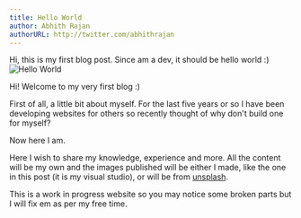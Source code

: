 ```yaml
---
title: Hello World
author: Abhith Rajan
authorURL: http://twitter.com/abhithrajan
---
```


Hi, this is my first blog post. Since am a dev, it should be hello world :)
![Hello World](/img/2017-08-11-hello-world.png)

<!--truncate-->

Hi! Welcome to my very first blog :)

First of all, a little bit about myself. For the last five years or so I have been developing websites for others so recently thought of why don't build one for myself?

Now here I am.

Here I wish to share my knowledge, experience and more. All the content will be my own and the images published will be either I made, like the one in this post (it is my visual studio), or will be from [unsplash][1].

This is a work in progress website so you may notice some broken parts but I will fix em as per my free time.

[1]: http://unsplash.com
